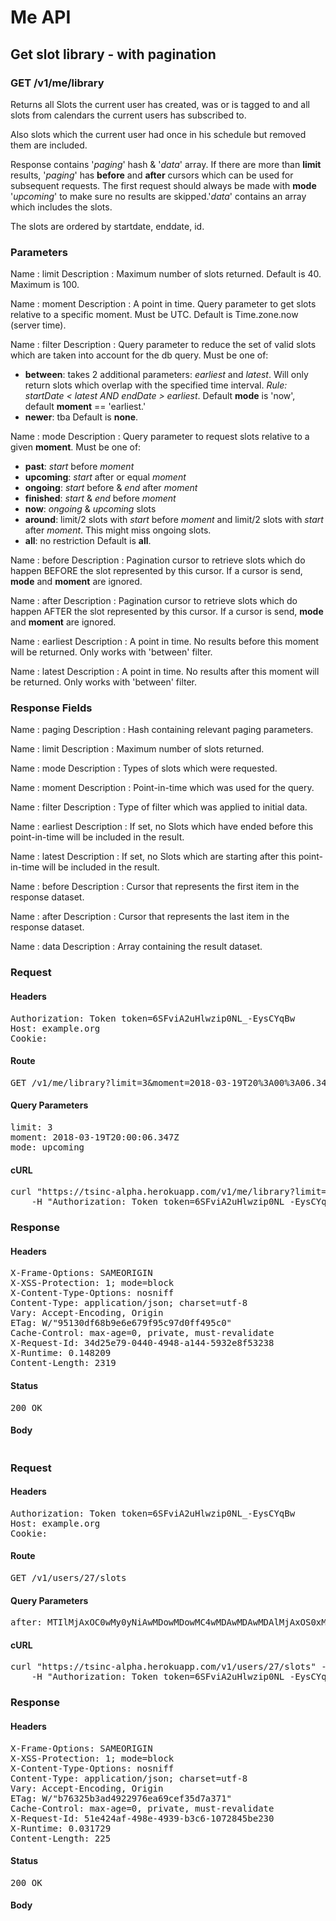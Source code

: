 # Me API

## Get slot library - with pagination

### GET /v1/me/library

Returns all Slots the current user has created, was or is tagged to and all slots from  calendars the current users has subscribed to.

Also slots which the current user had once in his schedule but removed them are included.

Response contains &#39;*paging*&#39; hash &amp; &#39;*data*&#39; array.
If there are more than **limit** results, &#39;*paging*&#39; has **before** and **after** cursors which can be used for subsequent requests. The first request should always be made with **mode** &#39;*upcoming*&#39; to make sure no results are skipped.&#39;*data*&#39; contains an array which includes the slots.

The slots are ordered by startdate, enddate, id.

### Parameters

Name : limit
Description : Maximum number of slots returned. Default is 40. Maximum is 100.

Name : moment
Description : A point in time. Query parameter to get slots relative to a specific moment. Must be UTC.
Default is Time.zone.now (server time).

Name : filter
Description : Query parameter to reduce the set of valid slots which are taken into account for the db query. Must be one of:
- **between**: takes 2 additional parameters: *earliest* and *latest*. Will only return slots which overlap with the specified time interval. *Rule: startDate &lt; latest AND endDate &gt; earliest*. Default **mode** is &#39;now&#39;, default **moment** == &#39;earliest.&#39;
- **newer**: tba
Default is **none**.

Name : mode
Description : Query parameter to request slots relative to a given **moment**. Must be one of:
- **past**: *start* before *moment*
- **upcoming**: *start* after or equal *moment*
- **ongoing**: *start* before &amp; *end* after *moment*
- **finished**: *start* &amp; *end* before *moment*
- **now**: *ongoing* &amp; *upcoming* slots
- **around**: limit/2 slots with *start* before *moment* and limit/2 slots with *start* after *moment*. This might miss ongoing slots.
- **all**: no restriction
Default is **all**.

Name : before
Description : Pagination cursor to retrieve slots which do happen BEFORE the slot represented by this cursor. If a cursor is send, **mode** and **moment** are ignored.

Name : after
Description : Pagination cursor to retrieve slots which do happen AFTER the slot represented by this cursor. If a cursor is send, **mode** and **moment** are ignored.

Name : earliest
Description : A point in time. No results before this moment will be returned. Only works with &#39;between&#39; filter.

Name : latest
Description : A point in time. No results after this moment will be returned. Only works with &#39;between&#39; filter.


### Response Fields

Name : paging
Description : Hash containing relevant paging parameters.

Name : limit
Description : Maximum number of slots returned.

Name : mode
Description : Types of slots which were requested.

Name : moment
Description : Point-in-time which was used for the query.

Name : filter
Description : Type of filter which was applied to initial data.

Name : earliest
Description : If set, no Slots which have ended before this point-in-time will be included in the result.

Name : latest
Description : If set, no Slots which are starting after this point-in-time will be included in the result.

Name : before
Description : Cursor that represents the first item in the response dataset.

Name : after
Description : Cursor that represents the last item in the response dataset.

Name : data
Description : Array containing the result dataset.

### Request

#### Headers

<pre>Authorization: Token token=6SFviA2uHlwzip0NL_-EysCYqBw
Host: example.org
Cookie: </pre>

#### Route

<pre>GET /v1/me/library?limit=3&amp;moment=2018-03-19T20%3A00%3A06.347Z&amp;mode=upcoming</pre>

#### Query Parameters

<pre>limit: 3
moment: 2018-03-19T20:00:06.347Z
mode: upcoming</pre>

#### cURL

<pre class="request">curl &quot;https://tsinc-alpha.herokuapp.com/v1/me/library?limit=3&amp;moment=2018-03-19T20%3A00%3A06.347Z&amp;mode=upcoming&quot; -X GET \
	-H &quot;Authorization: Token token=6SFviA2uHlwzip0NL_-EysCYqBw&quot;</pre>

### Response

#### Headers

<pre>X-Frame-Options: SAMEORIGIN
X-XSS-Protection: 1; mode=block
X-Content-Type-Options: nosniff
Content-Type: application/json; charset=utf-8
Vary: Accept-Encoding, Origin
ETag: W/&quot;95130df68b9e6e679f95c97d0ff495c0&quot;
Cache-Control: max-age=0, private, must-revalidate
X-Request-Id: 34d25e79-0440-4948-a144-5932e8f53238
X-Runtime: 0.148209
Content-Length: 2319</pre>

#### Status

<pre>200 OK</pre>

#### Body

```javascript

```
### Request

#### Headers

<pre>Authorization: Token token=6SFviA2uHlwzip0NL_-EysCYqBw
Host: example.org
Cookie: </pre>

#### Route

<pre>GET /v1/users/27/slots</pre>

#### Query Parameters

<pre>after: MTIlMjAxOC0wMy0yNiAwMDowMDowMC4wMDAwMDAwMDAlMjAxOS0xMC0yMiAwOTo0NDowMi4wMDAwMDAwMDA=</pre>

#### cURL

<pre class="request">curl &quot;https://tsinc-alpha.herokuapp.com/v1/users/27/slots&quot; -X GET \
	-H &quot;Authorization: Token token=6SFviA2uHlwzip0NL_-EysCYqBw&quot;</pre>

### Response

#### Headers

<pre>X-Frame-Options: SAMEORIGIN
X-XSS-Protection: 1; mode=block
X-Content-Type-Options: nosniff
Content-Type: application/json; charset=utf-8
Vary: Accept-Encoding, Origin
ETag: W/&quot;b76325b3ad4922976ea69cef35d7a371&quot;
Cache-Control: max-age=0, private, must-revalidate
X-Request-Id: 51e424af-498e-4939-b3c6-1072845be230
X-Runtime: 0.031729
Content-Length: 225</pre>

#### Status

<pre>200 OK</pre>

#### Body

```javascript

```
